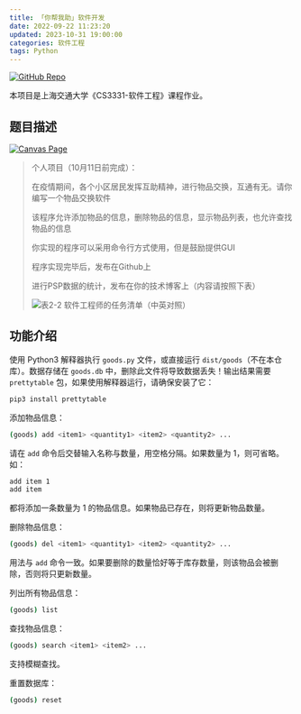 ```yaml
---
title: 「你帮我助」软件开发
date: 2022-09-22 11:23:20
updated: 2023-10-31 19:00:00
categories: 软件工程
tags: Python
---
```


[![GitHub Repo](https://img.shields.io/badge/GitHub-Help--Goods-blue)](https://github.com/tau-young/Help-Goods)

本项目是上海交通大学《CS3331-软件工程》课程作业。

## 题目描述

[![Canvas Page](https://img.shields.io/badge/Canvas-「你帮我助」软件开发-red)](https://oc.sjtu.edu.cn/courses/48894/assignments/181452)

> 个人项目（10月11日前完成）：
>
> 在疫情期间，各个小区居民发挥互助精神，进行物品交换，互通有无。请你编写一个物品交换软件
>
> 该程序允许添加物品的信息，删除物品的信息，显示物品列表，也允许查找物品的信息
>
> 你实现的程序可以采用命令行方式使用，但是鼓励提供GUI
>
> 程序实现完毕后，发布在Github上
>
> 进行PSP数据的统计，发布在你的技术博客上（内容请按照下表）
>
> ![表2-2 软件工程师的任务清单（中英对照）](https://oc.sjtu.edu.cn/courses/48894/files/5116866/preview?verifier=6ogAPjoGuA84rt4bfh1zJrdJRWq7HKCtwcwuH2B3)

<!--
## PSP 数据统计

|PSP 2.1|Timing|
|-|-|
|Planning||
|&emsp;Estimate|10min|
|Development||
|&emsp;Analysis|5min|
|&emsp;Design Spec|Not set|
|&emsp;Design Review||
|&emsp;Coding Standard|< 1min|
|&emsp;Design|30min|
|&emsp;Coding|2h|
|&emsp;Code Review||
|&emsp;Test|2h|
|Record Time Spent|Unrecorded|
|Test Report|No Report|
|Size Measurement|1 KB|
|Postmortem||
|Process Improvement Plan|More item details|
-->

## 功能介绍

使用 Python3 解释器执行 `goods.py` 文件，或直接运行 `dist/goods`（不在本仓库）。数据存储在 `goods.db` 中，删除此文件将导致数据丢失！输出结果需要 `prettytable` 包，如果使用解释器运行，请确保安装了它：

```sh
pip3 install prettytable
```

添加物品信息：

```sh
(goods) add <item1> <quantity1> <item2> <quantity2> ...
```

请在 `add` 命令后交替输入名称与数量，用空格分隔。如果数量为 1，则可省略。如：

```sh
add item 1
add item
```

都将添加一条数量为 1 的物品信息。如果物品已存在，则将更新物品数量。

删除物品信息：

```sh
(goods) del <item1> <quantity1> <item2> <quantity2> ...
```

用法与 `add` 命令一致。如果要删除的数量恰好等于库存数量，则该物品会被删除，否则将只更新数量。

列出所有物品信息：

```sh
(goods) list
```

查找物品信息：

```sh
(goods) search <item1> <item2> ...
```

支持模糊查找。

重置数据库：

```sh
(goods) reset
```
